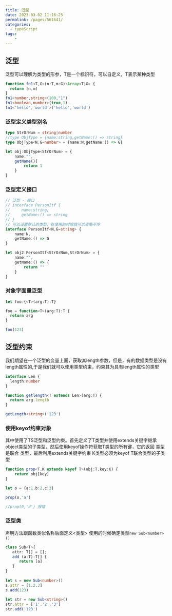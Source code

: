 ```yaml
---
title: 泛型
date: 2023-03-02 11:16:25
permalink: /pages/561641/
categories:
  - typeScript
tags:
    -
---
```

## 泛型
泛型可以理解为类型的形参，T是一个标识符，可以自定义，T表示某种类型
```ts
function fn1<T,G>(n:T,m:G):Array<T|G> {
  return [n,m]
}
fn1<number,string>(100,"1")
fn1<boolean,number>(true,1)
fn1<'hello','world'>('hello','world')
```

### 泛型定义类型别名
```ts
type StrOrNum = string|number
//type ObjType = {name:string,getName:() => string}
type ObjType<N,G=number> = {name:N,getName:() => G}

let obj:ObjType<StrOrNum> = {
    name:"",
    getName(){
        return 1
    }
}
```

### 泛型定义接口
```ts
// 泛型 - 接口
// interface PersonItf {
//     name:string,
//     getName:() => string
// }
// 可以设置默认的类型，在使用的时候就可以省略不传
interface PersonItf<N,G=string> {
    name:N,
    getName:() => G
}

let obj2:PersonItf<StrOrNum,StrOrNum> = {
    name:"",
    getName:() => {
        return ""
    }
}
```

### 对象字面量泛型
```ts
let foo:{<T>(arg:T):T}

foo = function<T>(arg:T):T {
  return arg
}

foo(123)
```

## 泛型约束
我们期望在一个泛型的变量上面，获取其length参数，但是，有的数据类型是没有length属性的,于是我们就可以使用类型约束，约束其为具有length属性的类型
```ts
interface Len {
  length:number
}

function getlength<T extends Len>(arg:T) {
  return arg.length
}

getLength<string>('123')
```

### 使用keyof约束对象
其中使用了TS泛型和泛型约束。首先定义了T类型并使用extends关键字继承object类型的子类型，然后使用keyof操作符获取T类型的所有键，它的返回 类型是联合 类型，最后利用extends关键字约束 K类型必须为keyof T联合类型的子类型
```ts
function prop<T,K extends keyof T>(obj:T,key:K) {
    return obj[key]
}

let o = {a:1,b:2,c:3}

prop(o,'a')

//prop(0,'d') 报错
```

### 泛型类
声明方法跟函数类似名称后面定义<类型>
使用的时候确定类型`new Sub<number>()`
```ts
class Sub<T>{
   attr: T[] = [];
   add (a:T):T[] {
      return [a]
   }
}
 
let s = new Sub<number>()
s.attr = [1,2,3]
s.add(123)
 
let str = new Sub<string>()
str.attr = ['1','2','3']
str.add('123')
```
